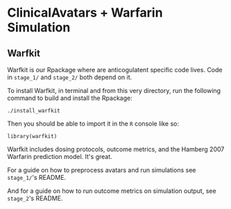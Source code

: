 ClinicalAvatars + Warfarin Simulation 
=====================================

Warfkit
------------------

Warfkit is our Rpackage where are anticogulatent specific code lives.
Code in `stage_1/` and `stage_2/` both depend on it.

To install Warfkit, in terminal and from this very directory,
run the following command to build and install the Rpackage:

```
./install_warfkit
```


Then you should be able to import it in the `R` console like so:

```
library(warfkit)
```

Warfkit includes dosing protocols, outcome metrics, and the Hamberg 2007
Warfarin prediction model. It's great.

For a guide on how to preprocess avatars and run simulations see
`stage_1/`'s README.

And for a guide on how to run outcome metrics on simulation output,
see `stage_2`'s README.

